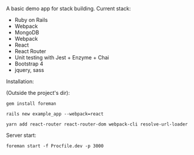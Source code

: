 A basic demo app for stack building. Current stack:
* Ruby on Rails
* Webpack
* MongoDB
* Webpack
* React
* React Router
* Unit testing with Jest + Enzyme + Chai
* Bootstrap 4
* jquery, sass

Installation:

(Outside the project's dir):

`gem install foreman`

`rails new example_app --webpack=react`

`yarn add react-router react-router-dom webpack-cli resolve-url-loader`

Server start:

`foreman start -f Procfile.dev -p 3000`
